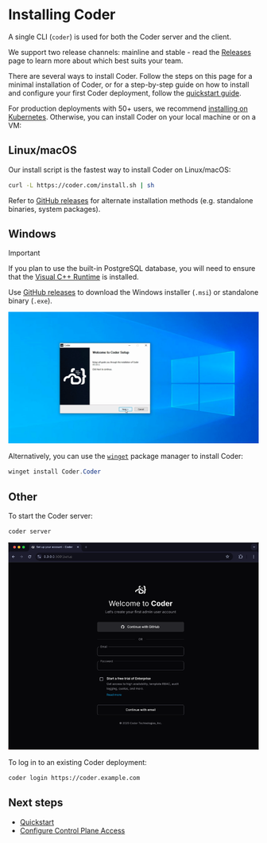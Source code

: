 # Installing Coder

A single CLI (`coder`) is used for both the Coder server and the client.

We support two release channels: mainline and stable - read the
[Releases](./releases.md) page to learn more about which best suits your team.

There are several ways to install Coder. Follow the steps on this page for a
minimal installation of Coder, or for a step-by-step guide on how to install and
configure your first Coder deployment, follow the
[quickstart guide](../tutorials/quickstart.md).

For production deployments with 50+ users, we recommend
[installing on Kubernetes](./kubernetes.md). Otherwise, you can install Coder on
your local machine or on a VM:

<div class="tabs">

## Linux/macOS

Our install script is the fastest way to install Coder on Linux/macOS:

```sh
curl -L https://coder.com/install.sh | sh
```

Refer to [GitHub releases](https://github.com/coder/coder/releases) for
alternate installation methods (e.g. standalone binaries, system packages).

## Windows

> [!IMPORTANT]
> If you plan to use the built-in PostgreSQL database, you will
> need to ensure that the
> [Visual C++ Runtime](https://learn.microsoft.com/en-US/cpp/windows/latest-supported-vc-redist#latest-microsoft-visual-c-redistributable-version)
> is installed.

Use [GitHub releases](https://github.com/coder/coder/releases) to download the
Windows installer (`.msi`) or standalone binary (`.exe`).

![Windows setup wizard](../images/install/windows-installer.png)

Alternatively, you can use the
[`winget`](https://learn.microsoft.com/en-us/windows/package-manager/winget/#use-winget)
package manager to install Coder:

```powershell
winget install Coder.Coder
```

## Other

<children></children>

</div>

To start the Coder server:

```sh
coder server
```

![Coder install](../images/screenshots/welcome-create-admin-user.png)

To log in to an existing Coder deployment:

```sh
coder login https://coder.example.com
```

## Next steps

- [Quickstart](../tutorials/quickstart.md)
- [Configure Control Plane Access](../admin/setup/index.md)
